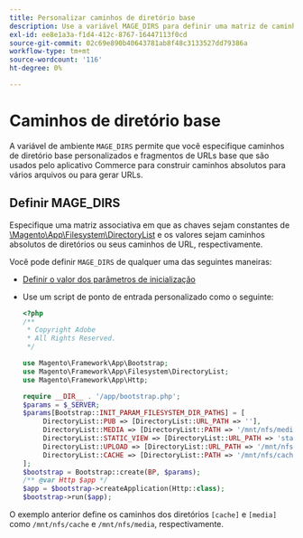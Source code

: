 ```yaml
---
title: Personalizar caminhos de diretório base
description: Use a variável MAGE_DIRS para definir uma matriz de caminhos absolutos.
exl-id: ee8e1a3a-f1d4-412c-8767-16447113f0cd
source-git-commit: 02c69e890b40643781ab8f48c3133527dd79386a
workflow-type: tm+mt
source-wordcount: '116'
ht-degree: 0%

---
```


# Caminhos de diretório base

A variável de ambiente `MAGE_DIRS` permite que você especifique caminhos de diretório base personalizados e fragmentos de URLs base que são usados pelo aplicativo Commerce para construir caminhos absolutos para vários arquivos ou para gerar URLs.

## Definir MAGE_DIRS

Especifique uma matriz associativa em que as chaves sejam constantes de [\\Magento\\App\\Filesystem\\DirectoryList][directory-list] e os valores sejam caminhos absolutos de diretórios ou seus caminhos de URL, respectivamente.

Você pode definir `MAGE_DIRS` de qualquer uma das seguintes maneiras:

- [Definir o valor dos parâmetros de inicialização](../bootstrap/set-parameters.md)
- Use um script de ponto de entrada personalizado como o seguinte:

  ```php
  <?php
  /**
   * Copyright Adobe
   * All Rights Reserved.
   */
  
  use Magento\Framework\App\Bootstrap;
  use Magento\Framework\App\Filesystem\DirectoryList;
  use Magento\Framework\App\Http;
  
  require __DIR__ . '/app/bootstrap.php';
  $params = $_SERVER;
  $params[Bootstrap::INIT_PARAM_FILESYSTEM_DIR_PATHS] = [
       DirectoryList::PUB => [DirectoryList::URL_PATH => ''],
       DirectoryList::MEDIA => [DirectoryList::PATH => '/mnt/nfs/media', DirectoryList::URL_PATH => ''],
       DirectoryList::STATIC_VIEW => [DirectoryList::URL_PATH => 'static'],
       DirectoryList::UPLOAD => [DirectoryList::URL_PATH => '/mnt/nfs/media/upload'],
       DirectoryList::CACHE => [DirectoryList::PATH => '/mnt/nfs/cache'],
  ];
  $bootstrap = Bootstrap::create(BP, $params);
  /** @var Http $app */
  $app = $bootstrap->createApplication(Http::class);
  $bootstrap->run($app);
  ```

O exemplo anterior define os caminhos dos diretórios `[cache]` e `[media]` como `/mnt/nfs/cache` e `/mnt/nfs/media`, respectivamente.

<!-- link definitions -->

[directory-list]: https://github.com/magento/magento2/blob/2.4/lib/internal/Magento/Framework/App/Filesystem/DirectoryList.php
